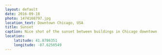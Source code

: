 ```yaml
---
layout: default
date: 2016-09-18
photo: 1474168797.jpg
location_text: Downtown Chicago, USA
title: Sunset
caption: Nice shot of the sunset between buildings in Chicago downtown.
location:
    latitude: 41.8786351
    longitude: -87.6250549
---
```


